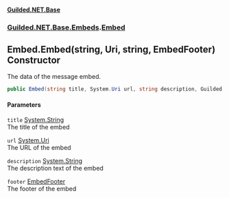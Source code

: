 #### [Guilded.NET.Base](Guilded_NET_Base.md 'Guilded.NET.Base')
### [Guilded.NET.Base.Embeds](Guilded_NET_Base.md#Guilded_NET_Base_Embeds 'Guilded.NET.Base.Embeds').[Embed](Embed.md 'Guilded.NET.Base.Embeds.Embed')
## Embed.Embed(string, Uri, string, EmbedFooter) Constructor
The data of the message embed.  
```csharp
public Embed(string title, System.Uri url, string description, Guilded.NET.Base.Embeds.EmbedFooter footer);
```
#### Parameters
<a name='Guilded_NET_Base_Embeds_Embed_Embed(string_System_Uri_string_Guilded_NET_Base_Embeds_EmbedFooter)_title'></a>
`title` [System.String](https://docs.microsoft.com/en-us/dotnet/api/System.String 'System.String')  
The title of the embed
  
<a name='Guilded_NET_Base_Embeds_Embed_Embed(string_System_Uri_string_Guilded_NET_Base_Embeds_EmbedFooter)_url'></a>
`url` [System.Uri](https://docs.microsoft.com/en-us/dotnet/api/System.Uri 'System.Uri')  
The URL of the embed
  
<a name='Guilded_NET_Base_Embeds_Embed_Embed(string_System_Uri_string_Guilded_NET_Base_Embeds_EmbedFooter)_description'></a>
`description` [System.String](https://docs.microsoft.com/en-us/dotnet/api/System.String 'System.String')  
The description text of the embed
  
<a name='Guilded_NET_Base_Embeds_Embed_Embed(string_System_Uri_string_Guilded_NET_Base_Embeds_EmbedFooter)_footer'></a>
`footer` [EmbedFooter](EmbedFooter.md 'Guilded.NET.Base.Embeds.EmbedFooter')  
The footer of the embed
  
